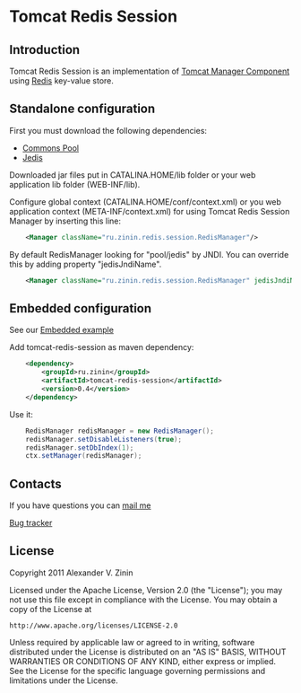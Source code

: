 # Tomcat Redis Session

## Introduction
Tomcat Redis Session is an implementation of
[Tomcat Manager Component](http://tomcat.apache.org/tomcat-7.0-doc/config/manager.html)
using [Redis](http://redis.io/) key-value store.

## Standalone configuration

First you must download the following dependencies:

- [Commons Pool](http://commons.apache.org/pool/)
- [Jedis](https://github.com/xetorthio/jedis)

Downloaded jar files put in CATALINA.HOME/lib folder or your web application lib folder (WEB-INF/lib).

Configure global context (CATALINA.HOME/conf/context.xml) or you web application context (META-INF/context.xml) for using Tomcat Redis Session Manager by inserting this line:

```xml
    <Manager className="ru.zinin.redis.session.RedisManager"/>
```

By default RedisManager looking for "pool/jedis" by JNDI. You can override this by adding property "jedisJndiName".

```xml
    <Manager className="ru.zinin.redis.session.RedisManager" jedisJndiName="custom/jndi/path"/>
```

## Embedded configuration

See our [Embedded example](https://github.com/zinin/tomcat-redis-session-example)

Add tomcat-redis-session as maven dependency:

```xml
    <dependency>
        <groupId>ru.zinin</groupId>
        <artifactId>tomcat-redis-session</artifactId>
        <version>0.4</version>
    </dependency>
```

Use it:
    
```java
    RedisManager redisManager = new RedisManager();
    redisManager.setDisableListeners(true);
    redisManager.setDbIndex(1);
    ctx.setManager(redisManager);
```

## Contacts

If you have questions you can [mail me](mailto:mail@zinin.ru)

[Bug tracker](https://github.com/zinin/tomcat-redis-session/issues?state=open)

## License
Copyright 2011 Alexander V. Zinin

Licensed under the Apache License, Version 2.0 (the "License");
you may not use this file except in compliance with the License.
You may obtain a copy of the License at

    http://www.apache.org/licenses/LICENSE-2.0

Unless required by applicable law or agreed to in writing, software
distributed under the License is distributed on an "AS IS" BASIS,
WITHOUT WARRANTIES OR CONDITIONS OF ANY KIND, either express or implied.
See the License for the specific language governing permissions and
limitations under the License.
